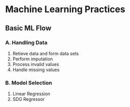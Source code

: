 # Machine Learning Practices

## Basic ML Flow

### A. Handling Data

1. Retieve data and form data sets
2. Perform imputation
3. Process invalid values
4. Handle missing values

### B. Model Selection

1. Linear Regression
2. SDG Regressor
